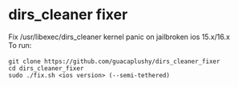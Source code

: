 # dirs_cleaner fixer
Fix /usr/libexec/dirs_cleaner kernel panic on jailbroken ios 15.x/16.x
<br>
To run:
<br>
<br>
`git clone https://github.com/guacaplushy/dirs_cleaner_fixer`
<br>
`cd dirs_cleaner_fixer`
<br>
`sudo ./fix.sh <ios version> (--semi-tethered)`
